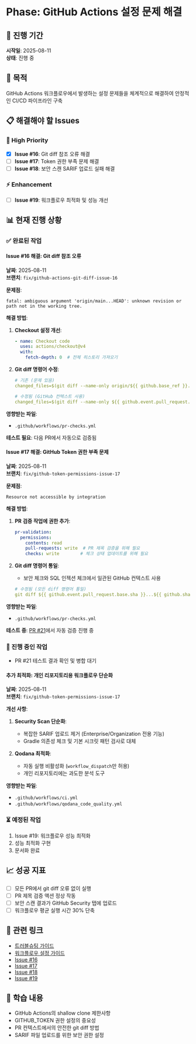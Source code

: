 # Phase: GitHub Actions 설정 문제 해결

## 📅 진행 기간
**시작일**: 2025-08-11  
**상태**: 진행 중

## 🎯 목적
GitHub Actions 워크플로우에서 발생하는 설정 문제들을 체계적으로 해결하여 안정적인 CI/CD 파이프라인 구축

## 📋 해결해야 할 Issues

### 🚨 High Priority
- [x] **Issue #16**: Git diff 참조 오류 해결
- [ ] **Issue #17**: Token 권한 부족 문제 해결
- [ ] **Issue #18**: 보안 스캔 SARIF 업로드 실패 해결

### ⚡ Enhancement  
- [ ] **Issue #19**: 워크플로우 최적화 및 성능 개선

## 📊 현재 진행 상황

### ✅ 완료된 작업

#### Issue #16 해결: Git diff 참조 오류
**날짜**: 2025-08-11  
**브랜치**: `fix/github-actions-git-diff-issue-16`

**문제점**:
```
fatal: ambiguous argument 'origin/main...HEAD': unknown revision or path not in the working tree.
```

**해결 방법**:
1. **Checkout 설정 개선**:
   ```yaml
   - name: Checkout code
     uses: actions/checkout@v4
     with:
       fetch-depth: 0  # 전체 히스토리 가져오기
   ```

2. **Git diff 명령어 수정**:
   ```yaml
   # 기존 (문제 있음)
   changed_files=$(git diff --name-only origin/${{ github.base_ref }}...HEAD)
   
   # 수정됨 (GitHub 컨텍스트 사용)
   changed_files=$(git diff --name-only ${{ github.event.pull_request.base.sha }}...${{ github.sha }})
   ```

**영향받는 파일**:
- `.github/workflows/pr-checks.yml`

**테스트 필요**: 다음 PR에서 자동으로 검증됨

#### Issue #17 해결: GitHub Token 권한 부족 문제
**날짜**: 2025-08-11  
**브랜치**: `fix/github-token-permissions-issue-17`

**문제점**:
```
Resource not accessible by integration
```

**해결 방법**:
1. **PR 검증 작업에 권한 추가**:
   ```yaml
   pr-validation:
     permissions:
       contents: read
       pull-requests: write  # PR 제목 검증을 위해 필요
       checks: write        # 체크 상태 업데이트를 위해 필요
   ```

2. **Git diff 명령어 통일**:
   - 보안 체크와 SQL 인젝션 체크에서 일관된 GitHub 컨텍스트 사용
   ```yaml
   # 수정됨 (모든 diff 명령어 통일)
   git diff ${{ github.event.pull_request.base.sha }}...${{ github.sha }}
   ```

**영향받는 파일**:
- `.github/workflows/pr-checks.yml`

**테스트 중**: [PR #21](https://github.com/SeokRae/multi-module-example/pull/21)에서 자동 검증 진행 중

### 🔄 진행 중인 작업
- PR #21 테스트 결과 확인 및 병합 대기

#### 추가 최적화: 개인 리포지토리용 워크플로우 단순화
**날짜**: 2025-08-11  
**브랜치**: `fix/github-token-permissions-issue-17`

**개선 사항**:
1. **Security Scan 단순화**:
   - 복잡한 SARIF 업로드 제거 (Enterprise/Organization 전용 기능)
   - Gradle 의존성 체크 및 기본 시크릿 패턴 검사로 대체

2. **Qodana 최적화**:
   - 자동 실행 비활성화 (`workflow_dispatch`만 허용)
   - 개인 리포지토리에는 과도한 분석 도구

**영향받는 파일**:
- `.github/workflows/ci.yml`
- `.github/workflows/qodana_code_quality.yml`

### ⏳ 예정된 작업
1. Issue #19: 워크플로우 성능 최적화
3. 성능 최적화 구현
4. 문서화 완료

## 📈 성공 지표
- [ ] 모든 PR에서 git diff 오류 없이 실행
- [ ] PR 제목 검증 액션 정상 작동
- [ ] 보안 스캔 결과가 GitHub Security 탭에 업로드
- [ ] 워크플로우 평균 실행 시간 30% 단축

## 🔗 관련 링크
- [트러블슈팅 가이드](../ci-cd/github-actions-troubleshooting.md)
- [워크플로우 설정 가이드](../ci-cd/workflow-configuration-guide.md)
- [Issue #16](https://github.com/SeokRae/multi-module-example/issues/16)
- [Issue #17](https://github.com/SeokRae/multi-module-example/issues/17)
- [Issue #18](https://github.com/SeokRae/multi-module-example/issues/18)
- [Issue #19](https://github.com/SeokRae/multi-module-example/issues/19)

## 📝 학습 내용
- GitHub Actions의 shallow clone 제한사항
- GITHUB_TOKEN 권한 설정의 중요성
- PR 컨텍스트에서의 안전한 git diff 방법
- SARIF 파일 업로드를 위한 보안 권한 설정